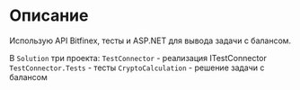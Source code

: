 # Описание
Использую API Bitfinex, тесты и ASP.NET для вывода задачи с балансом.

В `Solution` три проекта:
`TestConnector` - реализация ITestConnector
`TestConnector.Tests` - тесты
`CryptoCalculation` - решение задачи с балансом